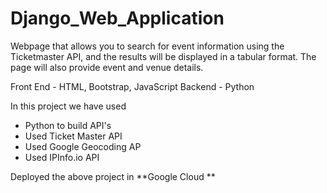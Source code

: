 # Django_Web_Application

Webpage that allows you to search for event information using the
Ticketmaster API, and the results will be displayed in a tabular format. The page will also provide event and
venue details.

Front End - HTML, Bootstrap, JavaScript
Backend - Python


In this project we have used

- Python to build API's
- Used Ticket Master API
-  Used Google Geocoding AP
-  Used IPInfo.io API

Deployed the above project in **Google Cloud **
